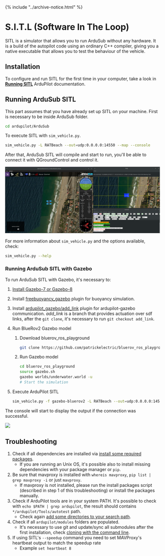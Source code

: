 {% include "../archive-notice.html" %}

# S.I.T.L (Software In The Loop)

SITL is a simulator that allows you to run ArduSub without any hardware. It is a build of the autopilot code using an ordinary C++ compiler, giving you a native executable that allows you to test the behaviour of the vehicle.

## Installation
To configure and run SITL for the first time in your computer, take a look in [**Running SITL**](http://ardupilot.org/dev/docs/sitl-simulator-software-in-the-loop.html) ArduPilot documentation.

## Running ArduSub SITL

This part assumes that you have already set up SITL on your machine.
First is necessary to be inside ArduSub folder.
```sh
cd ardupilot/ArduSub
```
To execute SITL with `sim_vehicle.py`.
```sh
sim_vehicle.py -L RATBeach --out=udp:0.0.0.0:14550 --map --console
```
After that, ArduSub SITL will compile and start to run, you'll be able to connect it with QGroundControl and control it.

<img src="/images/sitl_ardusub_qgc.png" class="img-responsive img-center" style="max-height:400px;">

For more information about `sim_vehicle.py` and the options available, check:
```sh
sim_vehicle.py --help
```

### Running ArduSub SITL with Gazebo

To run ArduSub SITL with Gazebo, it's necessary to:
1. [Install Gazebo-7 or Gazebo-8](http://gazebosim.org/tutorials?tut=install_ubuntu)
2. Install [freebuoyancy_gazebo](https://github.com/bluerobotics/freebuoyancy_gazebo#install) plugin for buoyancy simulation.
3. Install [ardupilot_gazebo/add_link](https://github.com/patrickelectric/ardupilot_gazebo/tree/add_link#usage-) plugin for ardupilot-gazebo communication. *add_link* is a branch that provides actuation over sdf links, after the `git clone`, it's necessary to run `git checkout add_link`.
3. Run BlueRov2 Gazebo model
    1. Download bluerov_ros_playground
        ```bash
        git clone https://github.com/patrickelectric/bluerov_ros_playground
        ```

    2. Run Gazebo model
        ```bash
        cd bluerov_ros_playground
        source gazebo.sh
        gazebo worlds/underwater.world -u
        # Start the simulation
        ```

4. Execute ArduPilot SITL
    ```bash
    sim_vehicle.py -f gazebo-bluerov2 -L RATBeach --out=udp:0.0.0.0:14550 --console
    ```

The console will start to display the output if the connection was successful.

<img src="/images/gazebo_sitl.gif" class="img-responsive img-center" style="max-height:400px;">

## Troubleshooting

1. Check if all dependencies are installed via [install some required packages](http://ardupilot.org/dev/docs/setting-up-sitl-on-linux.html#install-some-required-packages).
    * If you are running an Unix OS, it's possible also to install missing dependencies with your package manager or `pip`.
2. Be sure that mavproxy is installed with `whereis mavproxy`, `pip list | grep mavproxy -i` or just `mavproxy`.
    * If mavproxy is not installed, please run the install packages script (described in step 1 of this troubleshooting) or install the packages manually.
3. Check if ArduPilot tools are in your system PATH. It's possible to check with `echo $PATH | grep ardupilot`, the result should contains `*/ardupilot/Tools/autotest` path.
    * Check again [add some directories to your search path](http://ardupilot.org/dev/docs/setting-up-sitl-on-linux.html#add-some-directories-to-your-search-path-facultative).
4. Check if all `ardupilot/modules` folders are populated.
    * It's necessary to use git and update/sync all submodules after the first installation, check [cloning with the command line](http://ardupilot.org/dev/docs/setting-up-sitl-on-linux.html#cloning-with-the-command-line).
5.  If using SITL's `--speedup` command you need to set MAVProxy's heartbeat output to match the speedup rate
    * Example `set heartbeat 8`
